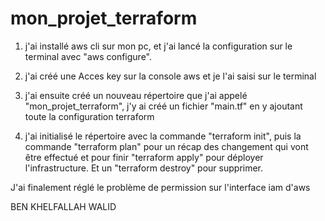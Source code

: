 # mon_projet_terraform
 
1. j'ai installé aws cli sur mon pc, et j'ai lancé la configuration sur le terminal avec "aws configure".

2. j'ai créé une Acces key sur la console aws et je l'ai saisi sur le terminal 

3. j'ai ensuite créé un nouveau répertoire que j'ai appelé "mon_projet_terraform", j'y ai créé un fichier "main.tf" en y ajoutant toute la configuration terraform

4. j'ai initialisé le répertoire avec la commande "terraform init", puis la commande "terraform plan" pour un récap des changement qui vont être effectué et pour finir "terraform apply" pour déployer l'infrastructure. Et un "terraform destroy" pour supprimer.


J'ai finalement réglé le problème de permission sur l'interface iam d'aws

BEN KHELFALLAH WALID